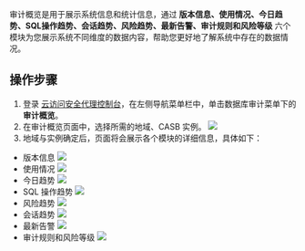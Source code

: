 审计概览是用于展示系统信息和统计信息，通过 **版本信息、使用情况、今日趋势、SQL操作趋势、会话趋势、风险趋势、最新告警、审计规则和风险等级** 六个模块为您展示系统不同维度的数据内容，帮助您更好地了解系统中存在的数据情况。


## 操作步骤
1. 登录 [云访问安全代理控制台](https://console.cloud.tencent.com/casb)，在左侧导航菜单栏中，单击数据库审计菜单下的**审计概览**。
2. 在审计概览页面中，选择所需的地域、CASB 实例。
![](https://qcloudimg.tencent-cloud.cn/raw/b0a2882547180316ebdfb20d4bbbcaeb.png)
3. 地域与实例确定后，页面将会展示各个模块的详细信息，具体如下：
 - 版本信息
![](https://qcloudimg.tencent-cloud.cn/raw/ba46567994709d77a014a06f64668bcf.png)
 - 使用情况
![](https://qcloudimg.tencent-cloud.cn/raw/4731919e71f232f4e70515996d760c64.png)
 - 今日趋势
![](https://qcloudimg.tencent-cloud.cn/raw/0ed98948409d9b50fba5c438a8baa2e8.png)
 - SQL 操作趋势
![](https://qcloudimg.tencent-cloud.cn/raw/f18b5c40f08201e71824026371f98223.png)
 - 风险趋势
![](https://qcloudimg.tencent-cloud.cn/raw/7797e784a29ca488257dbd0474eed0ad.png)
 - 会话趋势
![](https://qcloudimg.tencent-cloud.cn/raw/c9ed4bf886e6bd05ae465f36c34d665d.png)
 - 最新告警
![](https://qcloudimg.tencent-cloud.cn/raw/366e4ec5d61fb625043f0856bf0124d0.png)
 - 审计规则和风险等级
![](https://qcloudimg.tencent-cloud.cn/raw/b38a2df5016ef46b2e8c5c19229e142d.png)
